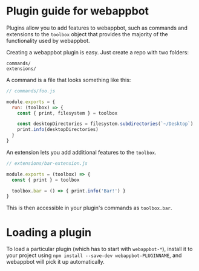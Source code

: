 # Plugin guide for webappbot

Plugins allow you to add features to webappbot, such as commands and
extensions to the `toolbox` object that provides the majority of the functionality
used by webappbot.

Creating a webappbot plugin is easy. Just create a repo with two folders:

```
commands/
extensions/
```

A command is a file that looks something like this:

```js
// commands/foo.js

module.exports = {
  run: (toolbox) => {
    const { print, filesystem } = toolbox

    const desktopDirectories = filesystem.subdirectories(`~/Desktop`)
    print.info(desktopDirectories)
  }
}
```

An extension lets you add additional features to the `toolbox`.

```js
// extensions/bar-extension.js

module.exports = (toolbox) => {
  const { print } = toolbox

  toolbox.bar = () => { print.info('Bar!') }
}
```

This is then accessible in your plugin's commands as `toolbox.bar`.

# Loading a plugin

To load a particular plugin (which has to start with `webappbot-*`),
install it to your project using `npm install --save-dev webappbot-PLUGINNAME`,
and webappbot will pick it up automatically.
